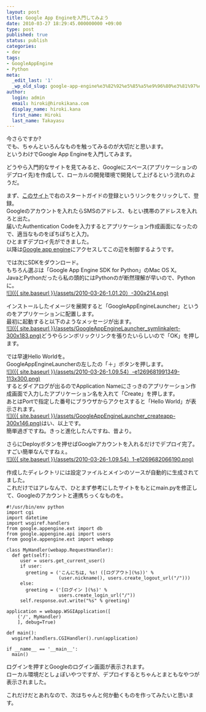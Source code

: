 ```yaml
---
layout: post
title: Google App Engineを入門してみよう
date: 2010-03-27 18:29:45.000000000 +09:00
type: post
published: true
status: publish
categories:
- dev
tags:
- GoogleAppEngine
- Python
meta:
  _edit_last: '1'
  _wp_old_slug: google-app-engine%e3%82%92%e5%85%a5%e9%96%80%e3%81%97%e3%81%a6%e3%81%bf%e3%82%88%e3%81%86
author:
  login: admin
  email: hiroki@hirokikana.com
  display_name: hiroki.kana
  first_name: Hiroki
  last_name: Takayasu
---
```

今さらですか?  
でも、ちゃんといろんなものを触ってみるのが大切だと思います。  
というわけでGoogle App Engineを入門してみます。

どうやら入門的なサイトを見てみると、Googleにスペース(アプリケーションのデプロイ先)を作成して、ローカルの開発環境で開発して上げるという流れのようだ。

まず、[このサイト](http://code.google.com/intl/ja/appengine/)で右のスタートガイドの登録というリンクをクリックして、登録。  
Googleのアカウントを入れたらSMSのアドレス、もとい携帯のアドレスを入れろと出た。  
届いたAuthentication Codeを入力するとアプリケーション作成画面になったので、適当なものをぽちぽちと入力。  
ひとまずデプロイ先ができました。  
以降は[Google app engine](appengine.google.com)にアクセスしてこの辺を制御するようです。

では次にSDKをダウンロード。  
もちろん選ぶは「Google App Engine SDK for Python」のMac OS X。  
JavaとPythonだったら私の頭的にはPythonのが断然理解が早いので、Pythonに。  
[![]({{ site.baseurl }}/assets/2010-03-26-1.01.20）-300x214.png)](http://blog.hirokikana.com/wp-content/uploads/2010/03/スクリーンショット（2010-03-26-1.01.20）.png)

インストールしたイメージを展開すると「GoogleAppEngineLauncher」というのをアプリケーションに配置します。  
最初に起動すると以下のようなメッセージが出ます。  
[![]({{ site.baseurl }}/assets/GoogleAppEngineLauncher_symlinkalert-300x183.png)](http://blog.hirokikana.com/wp-content/uploads/2010/03/GoogleAppEngineLauncher_symlinkalert.png)どうやらシンボリックリンクを張りたいらしいので「OK」を押します。

では早速Hello Worldを。  
GoogleAppEngineLauncherの左したの「＋」ボタンを押します。  
[![]({{ site.baseurl }}/assets/2010-03-26-1.09.54）-e1269681991349-113x300.png)](http://blog.hirokikana.com/wp-content/uploads/2010/03/GoogleAppEngineLauncher_window.png)  
するとダイアログが出るのでApplication Nameにさっきのアプリケーション作成画面で入力したアプリケーション名を入れて「Create」を押します。  
あとはPortで指定した番号にブラウザからアクセスすると「Hello World」が表示されます。  
[![]({{ site.baseurl }}/assets/GoogleAppEngineLauncher_createapp-300x146.png)](http://blog.hirokikana.com/wp-content/uploads/2010/03/GoogleAppEngineLauncher_createapp.png)はい、以上です。  
簡単過ぎですね。きっと進化したんですね、昔より。

さらにDeployボタンを押せばGoogleアカウントを入れるだけでデプロイ完了。  
すごい簡単なんですねぇ。  
[![]({{ site.baseurl }}/assets/2010-03-26-1.09.54）1-e1269682066190.png)](http://blog.hirokikana.com/wp-content/uploads/2010/03/GoogleAppEngineDeploy.png)

作成したディレクトリには設定ファイルとメインのソースが自動的に生成されてました。  
これだけではアレなんで、ひとまず参考にしたサイトをもとにmain.pyを修正して、Googleのアカウントと連携ちっくなものを。
    
    
    #!/usr/bin/env python
    import cgi
    import datetime
    import wsgiref.handlers
    from google.appengine.ext import db
    from google.appengine.api import users
    from google.appengine.ext import webapp
    
    class MyHandler(webapp.RequestHandler):
      def get(self):
         user = users.get_current_user()
         if user:
           greeting = ('こんにちは, %s! ([ログアウト](%s))' %
                       (user.nickname(), users.create_logout_url("/")))
         else:
           greeting = ('[ログイン ](%s)' %
                       users.create_login_url("/"))
         self.response.out.write("%s" % greeting)
    
    application = webapp.WSGIApplication([
        ('/', MyHandler)
        ], debug=True)
    
    def main():
      wsgiref.handlers.CGIHandler().run(application)
    
    if __name__ == '__main__':
      main()

ログインを押すとGoogleのログイン画面が表示されます。  
ローカル環境だとしょぼいやつですが、デプロイするとちゃんとまともなやつが表示されました。

これだけだとあれなので、次はちゃんと何か動くものを作ってみたいと思います。
